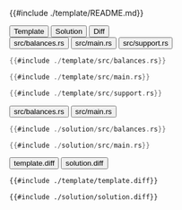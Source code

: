 
<div class="content-row">
<div class="content-col">

{{#include ./template/README.md}}

</div>

<div class="content-col">

<div class="tab">
  <button class="maintab tablinks active" onclick="switchMainTab(event, 'Template')">Template</button>
  <button class="maintab tablinks" onclick="switchMainTab(event, 'Solution')">Solution</button>
  <button class="maintab tablinks" onclick="switchMainTab(event, 'Diff')">Diff</button>
</div>

<div id="Template" class="maintab tabcontent active">

<div class="tab">
<button class="subtab tablinks file-template file-modified active" onclick="switchSubTab(event, 'src/balances.rs')" data-id="src/balances.rs">src/balances.rs</button>
<button class="subtab tablinks file-template file-modified" onclick="switchSubTab(event, 'src/main.rs')" data-id="src/main.rs">src/main.rs</button>
<button class="subtab tablinks file-template file-added" onclick="switchSubTab(event, 'src/support.rs')" data-id="src/support.rs">src/support.rs</button>
</div>
<div id="template/src/balances.rs" class="subtab tabcontent active" data-id="src/balances.rs">

```rust
{{#include ./template/src/balances.rs}}
```

</div>

<div id="template/src/main.rs" class="subtab tabcontent" data-id="src/main.rs">

```rust
{{#include ./template/src/main.rs}}
```

</div>

<div id="template/src/support.rs" class="subtab tabcontent" data-id="src/support.rs">

```rust
{{#include ./template/src/support.rs}}
```

</div>



</div>

<div id="Solution" class="maintab tabcontent">

<div class="tab">
<button class="subtab tablinks file-solution file-modified active" onclick="switchSubTab(event, 'src/balances.rs')" data-id="src/balances.rs">src/balances.rs</button>
<button class="subtab tablinks file-solution file-modified" onclick="switchSubTab(event, 'src/main.rs')" data-id="src/main.rs">src/main.rs</button>
</div>
<div id="solution/src/balances.rs" class="subtab tabcontent active" data-id="src/balances.rs">

```rust
{{#include ./solution/src/balances.rs}}
```

</div>

<div id="solution/src/main.rs" class="subtab tabcontent" data-id="src/main.rs">

```rust
{{#include ./solution/src/main.rs}}
```

</div>



</div>

<div id="Diff" class="maintab tabcontent">


<div class="tab">
	<button class="subtab tablinks active" onclick="switchSubTab(event, 'template.diff')">template.diff</button>
	<button class="subtab tablinks" onclick="switchSubTab(event, 'solution.diff')">solution.diff</button>
</div>
<div id="template.diff" class="subtab tabcontent active" data-id="template.diff">

```diff
{{#include ./template/template.diff}}
```

</div>
<div id="solution.diff" class="subtab tabcontent" data-id="solution.diff">

```diff
{{#include ./solution/solution.diff}}
```

</div>

</div>

</div>
</div>
